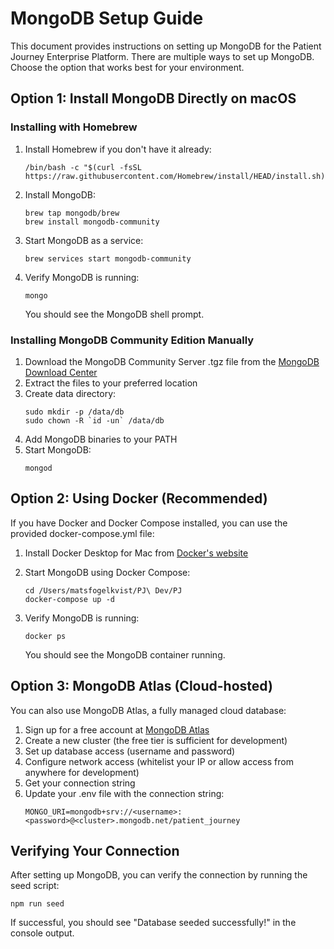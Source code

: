 # MongoDB Setup Guide

This document provides instructions on setting up MongoDB for the Patient Journey Enterprise Platform. There are multiple ways to set up MongoDB. Choose the option that works best for your environment.

## Option 1: Install MongoDB Directly on macOS

### Installing with Homebrew

1. Install Homebrew if you don't have it already:
   ```
   /bin/bash -c "$(curl -fsSL https://raw.githubusercontent.com/Homebrew/install/HEAD/install.sh)"
   ```

2. Install MongoDB:
   ```
   brew tap mongodb/brew
   brew install mongodb-community
   ```

3. Start MongoDB as a service:
   ```
   brew services start mongodb-community
   ```

4. Verify MongoDB is running:
   ```
   mongo
   ```
   You should see the MongoDB shell prompt.

### Installing MongoDB Community Edition Manually

1. Download the MongoDB Community Server .tgz file from the [MongoDB Download Center](https://www.mongodb.com/try/download/community)
2. Extract the files to your preferred location
3. Create data directory:
   ```
   sudo mkdir -p /data/db
   sudo chown -R `id -un` /data/db
   ```
4. Add MongoDB binaries to your PATH
5. Start MongoDB:
   ```
   mongod
   ```

## Option 2: Using Docker (Recommended)

If you have Docker and Docker Compose installed, you can use the provided docker-compose.yml file:

1. Install Docker Desktop for Mac from [Docker's website](https://www.docker.com/products/docker-desktop)

2. Start MongoDB using Docker Compose:
   ```
   cd /Users/matsfogelkvist/PJ\ Dev/PJ
   docker-compose up -d
   ```

3. Verify MongoDB is running:
   ```
   docker ps
   ```
   You should see the MongoDB container running.

## Option 3: MongoDB Atlas (Cloud-hosted)

You can also use MongoDB Atlas, a fully managed cloud database:

1. Sign up for a free account at [MongoDB Atlas](https://www.mongodb.com/cloud/atlas/register)
2. Create a new cluster (the free tier is sufficient for development)
3. Set up database access (username and password)
4. Configure network access (whitelist your IP or allow access from anywhere for development)
5. Get your connection string
6. Update your .env file with the connection string:
   ```
   MONGO_URI=mongodb+srv://<username>:<password>@<cluster>.mongodb.net/patient_journey
   ```

## Verifying Your Connection

After setting up MongoDB, you can verify the connection by running the seed script:

```
npm run seed
```

If successful, you should see "Database seeded successfully!" in the console output.